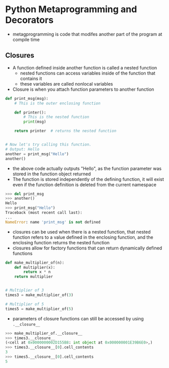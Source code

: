 # Python Metaprogramming and Decorators
- metagprogramming is code that modifes another part of the program at compile time

## Closures
- A function defined inside another function is called a nested function
  - nested functions can access variables inside of the function that contains it
  - these variables are called nonlocal variables
- Closure is when you attach function parameters to another function

```python
def print_msg(msg):
    # This is the outer enclosing function

    def printer():
        # This is the nested function
        print(msg)

    return printer  # returns the nested function


# Now let's try calling this function.
# Output: Hello
another = print_msg("Hello")
another()
```

- the above code actually outputs "Hello", as the function parameter was stored in the function object returned
- The function is stored independently of the defining function, it will exist even if the function definition is deleted from the current namespace

```python
>>> del print_msg
>>> another()
Hello
>>> print_msg("Hello")
Traceback (most recent call last):
...
NameError: name 'print_msg' is not defined
```

- closures can be used when there is a nested function, that nested function refers to a value defined in the enclosing function, and the enclosing function returns the nested function
- closures allow for factory functions that can return dynamically defined functions

```python
def make_multiplier_of(n):
    def multiplier(x):
        return x * n
    return multiplier


# Multiplier of 3
times3 = make_multiplier_of(3)

# Multiplier of 5
times5 = make_multiplier_of(5)
```

- parameters of closure functions can still be accessed by using `.__closure__`

```python
>>> make_multiplier_of.__closure__
>>> times3.__closure__
(<cell at 0x0000000002D155B8: int object at 0x000000001E39B6E0>,)
>>> times3.__closure__[0].cell_contents
3
>>> times5.__closure__[0].cell_contents
5
```
